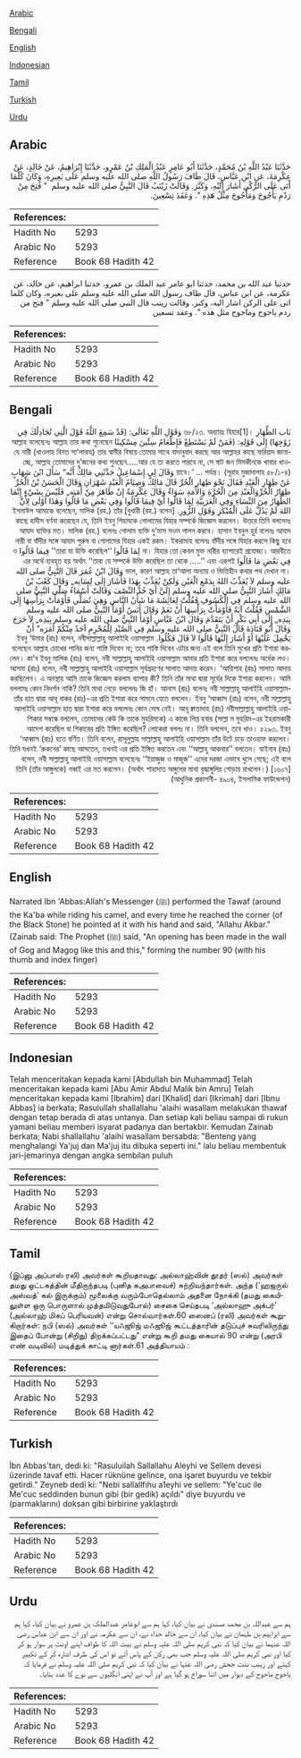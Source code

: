 [Arabic](#arabic)

[Bengali](#bengali)

[English](#english)

[Indonesian](#indonesian)

[Tamil](#tamil)

[Turkish](#turkish)

[Urdu](#urdu)

## Arabic


<div dir="rtl" lang="ar" style={{fontSize:'larger',backgroundColor:'#f8f9fa',padding:20}}>
حَدَّثَنَا عَبْدُ اللَّهِ بْنُ مُحَمَّدٍ، حَدَّثَنَا أَبُو عَامِرٍ عَبْدُ الْمَلِكِ بْنُ عَمْرٍو، حَدَّثَنَا إِبْرَاهِيمُ، عَنْ خَالِدٍ، عَنْ عِكْرِمَةَ، عَنِ ابْنِ عَبَّاسٍ، قَالَ طَافَ رَسُولُ اللَّهِ صلى الله عليه وسلم عَلَى بَعِيرِهِ، وَكَانَ كُلَّمَا أَتَى عَلَى الرُّكْنِ أَشَارَ إِلَيْهِ، وَكَبَّرَ‏.‏ وَقَالَتْ زَيْنَبُ قَالَ النَّبِيُّ صلى الله عليه وسلم ‏ "‏ فُتِحَ مِنْ رَدْمِ يَأْجُوجَ وَمَأْجُوجَ مِثْلُ هَذِهِ ‏"‏‏.‏ وَعَقَدَ تِسْعِينَ‏.‏
</div>
<div style={{backgroundColor:'#f8f9fa',padding:20, marginBottom: 10}}><table> <thead> <tr> <th>References:</th> <th></th> </tr> </thead> <tbody><tr><td>Hadith No</td><td>5293</td></tr><tr><td>Arabic No</td><td>5293</td></tr><tr><td>Reference</td><td>Book 68 Hadith 42</td></tr></tbody></table></div>


<div dir="rtl" lang="ar" style={{fontSize:'larger',backgroundColor:'#f8f9fa',padding:20}}>
حدثنا عبد الله بن محمد، حدثنا ابو عامر عبد الملك بن عمرو، حدثنا ابراهيم، عن خالد، عن عكرمة، عن ابن عباس، قال طاف رسول الله صلى الله عليه وسلم على بعيره، وكان كلما اتى على الركن اشار اليه، وكبر. وقالت زينب قال النبي صلى الله عليه وسلم " فتح من ردم ياجوج وماجوج مثل هذه ". وعقد تسعين
</div>
<div style={{backgroundColor:'#f8f9fa',padding:20, marginBottom: 10}}><table> <thead> <tr> <th>References:</th> <th></th> </tr> </thead> <tbody><tr><td>Hadith No</td><td>5293</td></tr><tr><td>Arabic No</td><td>5293</td></tr><tr><td>Reference</td><td>Book 68 Hadith 42</td></tr></tbody></table></div>

## Bengali


<div dir="rtl" lang="bn" style={{fontSize:'larger',backgroundColor:'#f8f9fa',padding:20}}>
بَاب الظِّهَارِ ৬৮/২৩. অধ্যায়ঃ যিহার[1]। وَقَوْلِ اللَّهِ تَعَالَى: (قَدْ سَمِعَ اللَّهُ قَوْلَ الَّتِي تُجَادِلُكَ فِي زَوْجِهَا) إِلَى قَوْلِهِ: (فَمَنْ لَمْ يَسْتَطِعْ فَإِطْعَامُ سِتِّينَ مِسْكِينًا আল্লাহ বলেছেনঃ আল্লাহ তার কথা শুনেছেন যে নারী (খাওলাহ বিনত সা‘লাবাহ) তার স্বামীর বিষয়ে তোমার সাথে বাদানুবাদ করছে আর আল্লাহর কাছে ফরিয়াদ জানাচ্ছে, আল্লাহ তোমাদের দু’জনের কথা শুনছেন.....আর যে তা করতে পারবে না, সে ষাট জন মিসকীনকে খাবার খাওয়াবে।’ ... পর্যন্ত। (সূরাহ মুজাদালাহ ৫৮/১-৪) وَقَالَ لِي إِسْمَاعِيلُ حَدَّثَنِي مَالِكٌ أَنَّه“ سَأَلَ ابْنَ شِهَابٍ عَنْ ظِهَارِ الْعَبْدِ فَقَالَ نَحْوَ ظِهَارِ الْحُرِّ قَالَ مَالِكٌ وَصِيَامُ الْعَبْدِ شَهْرَانِ وَقَالَ الْحَسَنُ بْنُ الْحُرِّ ظِهَارُ الْحُرِّوَالْعَبْدِ مِنَ الْحُرَّةِ وَالأَمَةِ سَوَاءٌ وَقَالَ عِكْرِمَةُ إِنْ ظَاهَرَ مِنْ أَمَتِه„ فَلَيْسَ بِشَيْءٍ إِنَّمَا الظِّهَارُ مِنَ النِّسَاءِ وَفِي الْعَرَبِيَّةِ لِمَا قَالُوا أَيْ فِيمَا قَالُوا وَفِي بَعْضِ مَا قَالُوا وَهٰذَا أَوْلٰى لِأَنَّ اللهَ لَمْ يَدُلَّ عَلَى الْمُنْكَرِ وَقَوْلِ الزُّورِ. [বুখারী (রহ.) বলেন] ইসমাঈল আমাকে বলেছেন, মালিক (রহ.) তাঁর কাছে হাদীস বর্ণনা করেছেন যে, তিনি ইবনু শিহাবকে গোলামের যিহার সম্পর্কে জিজ্ঞেস করলেন। উত্তরে তিনি বললেনঃ আযাদ ব্যক্তির মত। মালিক (রহ.) বলেনঃ গোলাম ব্যক্তি দু’মাস সওম পালন করবে। হাসান ইবনুল হুর্র বলেনঃ আযাদ নারী বা বাঁদীর সঙ্গে আযাদ পুরুষ বা গোলামের যিহার একই রকম। ইকরামাহ বলেনঃ বাঁদীর সঙ্গে যিহার করলে কিছু হবে না। যিহার তো কেবল মুক্ত নারীর ব্যাপারেই প্রযোজ্য। আরবীতে لِمَا قَالُوا ‘‘তারা যা উক্তি করেছিল’’ فِيمَا قَالُوا ও فِي بَعْضِ مَا قَالُوا এর অর্থে ব্যবহৃত হয় অর্থাৎ ‘‘তারা যে সম্পর্কে উক্তি করেছিল তা থেকে .....’’ এবং এরূপই ভাল, কারণ আল্লাহ তা‘আলা অন্যায় ও ভিত্তিহীন কথার পথ দেখান না। وَقَالَ ابْنُ عُمَرَ قَالَ النَّبِيُّ صلى الله عليه وسلم لاَ يُعَذِّبُ اللهُ بِدَمْعِ الْعَيْنِ وَلٰكِنْ يُعَذِّبُ بِهٰذَا فَأَشَارَ إِلٰى لِسَانِه„ وَقَالَ كَعْبُ بْنُ مَالِكٍ أَشَارَ النَّبِيُّ صلى الله عليه وسلم إِلَيَّ أَيْ خُذْ النِّصْفَ وَقَالَتْ أَسْمَاءُ صَلّٰى النَّبِيُّ صلى الله عليه وسلم فِي الْكُسُوفِ فَقُلْتُ لِعَائِشَةَ مَا شَأْنُ النَّاسِ وَهِيَ تُصَلِّي فَأَوْمَأَتْ بِرَأْسِهَا إِلٰى الشَّمْسِ فَقُلْتُ آيَةٌ فَأَوْمَأَتْ بِرَأْسِهَا أَنْ نَعَمْ وَقَالَ أَنَسٌ أَوْمَأَ النَّبِيُّ صلى الله عليه وسلم بِيَدِه„ إِلٰى أَبِي بَكْرٍ أَنْ يَتَقَدَّمَ وَقَالَ ابْنُ عَبَّاسٍ أَوْمَأَ النَّبِيُّ صلى الله عليه وسلم بِيَدِه„ لاَ حَرَجَ وَقَالَ أَبُو قَتَادَةَ قَالَ النَّبِيُّ صلى الله عليه وسلم فِي الصَّيْدِ لِلْمُحْرِمِ آحَدٌ مِنْكُمْ أَمَرَه“ أَنْ يَحْمِلَ عَلَيْهَا أَوْ أَشَارَ إِلَيْهَا قَالُوا لاَ قَالَ فَكُلُوا. ইবনু ‘উমার (রাঃ) বলেন, নবীসাল্লাল্লাহু আলাইহি ওয়াসাল্লাম বলেছেন আল্লাহ চোখের পানির জন্য শাস্তি দিবেন না; তবে শাস্তি দিবেন এটার জন্য এই বলে তিনি মুখের প্রতি ইশারা করলেন। কা‘ব ইবনু মালিক (রাঃ) বলেন, নবী সাল্লাল্লাহু আলাইহি ওয়াসাল্লাম আমার প্রতি ইশারা করে বললেনঃ অর্ধেক লও। আসমা (রাঃ) বলেন, নবী সাল্লাল্লাহু আলাইহি ওয়াসাল্লাম সূর্যগ্রহণের সালাত আদায় করেন। ‘আয়িশাহ (রাঃ) সালাত আদায় করছিলেন। এ অবস্থায় আমি তাকে জিজ্ঞেস করলাম ব্যাপার কী? তিনি তাঁর মাথা দ্বারা সূর্যের দিকে ইশারা করলেন। আমি বললামঃ কোন নিদর্শন নাকি? তিনি মাথা নেড়ে বললেনঃ জি হাঁ। আনাস (রাঃ) বলেনঃ নবী সাল্লাল্লাহু আলাইহি ওয়াসাল্লামতাঁর হাত দ্বারা আবূ বাকর (রাঃ)-এর প্রতি ইশারা করে সামনে যেতে বললেন। ইবনু ‘আব্বাস (রাঃ) বলেন, নবী সাল্লাল্লাহু আলাইহি ওয়াসাল্লাম হাত দ্বারা ইশারা করে বললেনঃ কোন দোষ নেই। আবূ ক্বাতাদাহ (রাঃ) নবীসাল্লাল্লাহু আলাইহি ওয়াসাল্লা ম মুহরিম-এর ইহরামকারী) শিকার সম্বন্ধে বললেন, তোমাদের কেউ কি তাকে মুহরিমকে) এ কাজে লিপ্ত হবার আদেশ করেছিল বা শিকারের প্রতি ইঙ্গিত করেছিল? লোকেরা বললঃ না। তিনি বললেন, তবে খাও। ৫২৯৩. ইবনু ‘আব্বাস (রাঃ) হতে বর্ণিত। তিনি বলেন, রাসূলুল্লাহ সাল্লাল্লাহু আলাইহি ওয়াসাল্লাম তাঁর উটে চড়ে তাওয়াফ করলেন। তিনি যখনই ‘রুকনের’ কাছে আসতেন, তখনই এর প্রতি ইঙ্গিত করতেন এবং ‘‘আল্লাহু আকবার’’ বলতেন। যাইনাব (রাঃ) বলেন, নবী সাল্লাল্লাহু আলাইহি ওয়াসাল্লাম বলেছেনঃ ‘‘ইয়াজুজ ও মাজূজ’’ এদের দরজা এভাবে খুলে গেছে; এই বলে তিনি (তাঁর আঙ্গুলকে) নব্বই এর মত করলেন। (অর্থাৎ শাহাদাত অঙ্গুলের মাথা বৃদ্ধাঙ্গুলির গোড়ায় রাখলেন।) [১৬০৭] (আধুনিক প্রকাশনী- ৪৯০৪, ইসলামিক ফাউন্ডেশন)
</div>
<div style={{backgroundColor:'#f8f9fa',padding:20, marginBottom: 10}}><table> <thead> <tr> <th>References:</th> <th></th> </tr> </thead> <tbody><tr><td>Hadith No</td><td>5293</td></tr><tr><td>Arabic No</td><td>5293</td></tr><tr><td>Reference</td><td>Book 68 Hadith 42</td></tr></tbody></table></div>

## English


<div dir="ltr" lang="en" style={{fontSize:'larger',backgroundColor:'#f8f9fa',padding:20}}>
Narrated Ibn 'Abbas:Allah's Messenger (ﷺ) performed the Tawaf (around the Ka'ba while riding his camel, and every time he reached the corner (of the Black Stone) he pointed at it with his hand and said, "Allahu Akbar." (Zainab said: The Prophet (ﷺ) said, "An opening has been made in the wall of Gog and Magog like this and this," forming the number 90 (with his thumb and index finger)
</div>
<div style={{backgroundColor:'#f8f9fa',padding:20, marginBottom: 10}}><table> <thead> <tr> <th>References:</th> <th></th> </tr> </thead> <tbody><tr><td>Hadith No</td><td>5293</td></tr><tr><td>Arabic No</td><td>5293</td></tr><tr><td>Reference</td><td>Book 68 Hadith 42</td></tr></tbody></table></div>

## Indonesian


<div dir="ltr" lang="id" style={{fontSize:'larger',backgroundColor:'#f8f9fa',padding:20}}>
Telah menceritakan kepada kami [Abdullah bin Muhammad] Telah menceritakan kepada kami [Abu Amir Abdul Malik bin Amru] Telah menceritakan kepada kami [Ibrahim] dari [Khalid] dari [Ikrimah] dari [Ibnu Abbas] ia berkata; Rasulullah shallallahu 'alaihi wasallam melakukan thawaf dengan tetap berada di atas untanya. Dan setiap kali beliau sampai di rukun yamani beliau memberi isyarat padanya dan bertakbir. Kemudan Zainab berkata; Nabi shallallahu 'alaihi wasallam bersabda: "Benteng yang menghalangi Ya'juj dan Ma'juj itu dibuka seperti ini." lalu beliau membentuk jari-jemarinya dengan angka sembilan puluh
</div>
<div style={{backgroundColor:'#f8f9fa',padding:20, marginBottom: 10}}><table> <thead> <tr> <th>References:</th> <th></th> </tr> </thead> <tbody><tr><td>Hadith No</td><td>5293</td></tr><tr><td>Arabic No</td><td>5293</td></tr><tr><td>Reference</td><td>Book 68 Hadith 42</td></tr></tbody></table></div>

## Tamil


<div dir="ltr" lang="ta" style={{fontSize:'larger',backgroundColor:'#f8f9fa',padding:20}}>
(இப்னு அப்பாஸ் ரலி) அவர்கள் கூறியதாவது: அல்லாஹ்வின் தூதர் (ஸல்) அவர்கள் தமது ஒட்டகத்தின் மீதிருந்தபடி (புனித கஅபாவைச்) சுற்றிவந்தார்கள். அந்த (‘ஹஜருல் அஸ்வத்’ கல் இருக்கும்) மூலைக்கு வரும்போதெல்லாம் அதனை நோக்கி (தமது கையிலுள்ள ஒரு பொருளால் முத்தமிடுவதுபோல்) சைகை செய்தபடி ‘அல்லாஹு அக்பர்’ (அல்லாஹ் மிகப் பெரியவன்) என்று சொல்வார்கள்.60 ஸைனப் (ரலி) அவர்கள் கூறுகிறார்கள்: நபி (ஸல்) அவர்கள் ‘‘யஃஜூஜ் மஃஜூஜ் கூட்டத்தாரின் தடுப்புச் சுவரிலிருந்து இதைப் போன்று (சிறிது) திறக்கப்பட்டது” என்று கூறி தமது கையால் 90 என்று (அரபி எண் வடிவில்) மடித்துக் காட்டி னார்கள்.61 அத்தியாயம் :
</div>
<div style={{backgroundColor:'#f8f9fa',padding:20, marginBottom: 10}}><table> <thead> <tr> <th>References:</th> <th></th> </tr> </thead> <tbody><tr><td>Hadith No</td><td>5293</td></tr><tr><td>Arabic No</td><td>5293</td></tr><tr><td>Reference</td><td>Book 68 Hadith 42</td></tr></tbody></table></div>

## Turkish


<div dir="ltr" lang="tr" style={{fontSize:'larger',backgroundColor:'#f8f9fa',padding:20}}>
İbn Abbas'tan, dedi ki: "Rasuluilah Sallallahu Aleyhi ve Sellem devesi üzerinde tavaf etti. Hacer rüknüne gelince, ona işaret buyurdu ve tekbir getirdi." Zeyneb dedi ki: "Nebi sallallfıhu a1eyhi ve sellem: "Ye'cuc ile Me'cuc seddinden bunun gibi (bir gedik) açıldı" diye buyurdu ve (parmaklarını) doksan gibi birbirine yakIaştırdı
</div>
<div style={{backgroundColor:'#f8f9fa',padding:20, marginBottom: 10}}><table> <thead> <tr> <th>References:</th> <th></th> </tr> </thead> <tbody><tr><td>Hadith No</td><td>5293</td></tr><tr><td>Arabic No</td><td>5293</td></tr><tr><td>Reference</td><td>Book 68 Hadith 42</td></tr></tbody></table></div>

## Urdu


<div dir="rtl" lang="ur" style={{fontSize:'larger',backgroundColor:'#f8f9fa',padding:20}}>
ہم سے عبداللہ بن محمد مسندی نے بیان کیا، کہا ہم سے ابوعامر عبدالملک بن عمرو نے بیان کیا، کہا ہم سے ابراہیم بن طہمان نے بیان کیا، ان سے خالد حذاء نے، ان سے عکرمہ نے اور ان سے ابن عباس رضی اللہ عنہما نے بیان کیا کہ نبی کریم صلی اللہ علیہ وسلم نے بیت اللہ کا طواف اپنے اونٹ پر سوار ہو کر کیا اور نبی کریم صلی اللہ علیہ وسلم جب بھی رکن کے پاس آتے تو اس کی طرف اشارہ کر کے تکبیر کہتے اور زینب بنت جحش رضی اللہ عنہا نے بیان کیا کہ نبی کریم صلی اللہ علیہ وسلم نے فرمایا کہ یاجوج ماجوج کے دیوار میں اتنا سوراخ ہو گیا ہے اور آپ نے اپنی انگلیوں سے نوے کا عدد بنایا۔
</div>
<div style={{backgroundColor:'#f8f9fa',padding:20, marginBottom: 10}}><table> <thead> <tr> <th>References:</th> <th></th> </tr> </thead> <tbody><tr><td>Hadith No</td><td>5293</td></tr><tr><td>Arabic No</td><td>5293</td></tr><tr><td>Reference</td><td>Book 68 Hadith 42</td></tr></tbody></table></div>